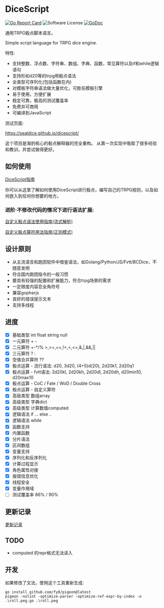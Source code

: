 # DiceScript

[![Go Report Card](https://goreportcard.com/badge/github.com/sealdice/dicescript)](https://goreportcard.com/report/github.com/sealdice/dicescript)
![Software License](https://img.shields.io/badge/license-Apache2-brightgreen.svg?style=flat-square)
[![GoDoc](https://godoc.org/github.com/sealdice/dicescript?status.svg)](https://godoc.org/github.com/sealdice/dicescript)

通用TRPG骰点脚本语言。

Simple script language for TRPG dice engine.

特性:
- 支持整数、浮点数、字符串、数组、字典、函数，常见算符以及if和while逻辑语句
- 支持形如d20等的trpg用骰点语法
- 全类型可序列化(包括函数在内)
- 对模板字符串语法做大量优化，可胜任模板引擎
- 易于使用，方便扩展
- 稳定可靠，极高的测试覆盖率
- 免费并可商用
- 可编译到JavaScript

测试页面:

https://sealdice.github.io/dicescript/

这个项目是海豹核心的骰点解释器的完全重构。
从第一次实现中吸取了很多经验和教训，并尝试做得更好。

## 如何使用

[DiceScript指南](./docs/GUIDE.md)

你可以从这里了解如何使用DiceScript进行骰点，编写自己的TRPG规则，以及如何嵌入到任何你想要的地方。

### 进阶·不修改代码的情况下进行语法扩展:

[自定义骰点语法使用指南(流式解析)](./docs/CustomDiceParser.md)

[自定义骰点算符用法指南(正则模式)](./docs/CustomDiceRegex.md)


## 设计原则

* 从主流语言和跑团软件中借鉴语法，如Golang/Python/JS/Fvtt/BCDice，不随意发明
* 符合国内跑团指令的一般习惯
* 要具有较强的配置和扩展能力，符合trpg场景的需求
* 一定限度内容忍全角符号
* 兼容gopherjs
* 良好的错误提示文本
* 支持多线程


## 进度

- [x] 基础类型 int float string null
- [x] 一元算符 + -
- [x] 二元算符 +-*/% >,>=,==,!=,<,<=,&,|,&&,||
- [x] 三元算符 ? :
- [x] 空值合并算符 ??
- [x] 骰点运算 - 流行语法: d20, 3d20, (4+5)d(20), 2d20k1, 2d20q1
- [x] 骰点运算 - fvtt语法: 2d20kl, 2d20kh, 2d20dl, 2d20dh, d20min10, d20max10
- [x] 骰点运算 - CoC / Fate / WoD / Double Cross
- [x] 骰点运算 - 自定义算符
- [x] 高级类型 数组array
- [x] 高级类型 字典dict
- [x] 高级类型 计算数值computed
- [x] 逻辑语法 if ... else ..
- [x] 逻辑语法 while
- [x] 函数支持
- [x] 内置函数
- [x] 分片语法
- [x] 区间数组
- [x] 变量支持
- [x] 序列化和反序列化
- [x] 计算过程显示
- [x] 角色属性对接
- [x] 报错信息优化
- [x] 线程安全
- [x] 变量作用域
- [ ] 测试覆盖率 86% / 90%

## 更新记录

[更新记录](./docs/CHANGELOG.md)

## TODO

* computed 的repr格式无法读入

## 开发

如果修改了文法，使用这个工具重新生成:
```
go install github.com/fy0/pigeon@latest
pigeon -nolint -optimize-parser -optimize-ref-expr-by-index -o .\roll.peg.go .\roll.peg
```
